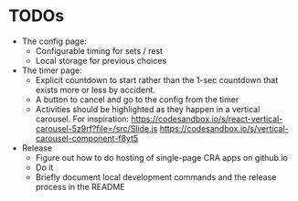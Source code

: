 # TODOs

- The config page: 
  - Configurable timing for sets / rest
  - Local storage for previous choices
- The timer page:
  - Explicit countdown to start rather than the 1-sec countdown that exists more
  or less by accident.
  - A button to cancel and go to the config from the timer
  - Activities should be highlighted as they happen in a vertical carousel. For
  inspiration:
  https://codesandbox.io/s/react-vertical-carousel-5z9rf?file=/src/Slide.js
  https://codesandbox.io/s/vertical-carousel-component-f8yt5
- Release
  - Figure out how to do hosting of single-page CRA apps on github.io
  - Do it
  - Briefly document local development commands and the release process in the README
